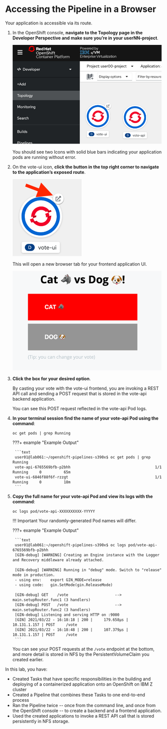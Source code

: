 # Accessing the Pipeline in a Browser

Your application is accessible via its route.

1. In the OpenShift console, **navigate to the Topology page in the Developer Perspective and make sure you’re in your userNN-project**.

    ![pipeline-app-topology](../images/pipeline-app-topology.png)

    You should see two Icons with solid blue bars indicating your application pods are running without error.

1. On the vote-ui icon, **click the button in the top right corner to navigate to the application’s exposed route**.

    ![pipeline-app-topology-2](../images/pipeline-app-topology-2.png)

    This will open a new browser tab for your frontend application UI.

    ![cat-dog](../images/cat-dog.png)

1. **Click the box for your desired option**.

    By casting your vote with the vote-ui frontend, you are invoking a REST API call and sending a POST request that is stored in the vote-api backend application.

    You can see this POST request reflected in the vote-api Pod logs.

1. **In your terminal session find the name of your vote-api Pod using the command**:

    ```text
    oc get pods | grep Running
    ```

    ???+ example "Example Output"

        ```text
        user01@lab061:~/openshift-pipelines-s390x$ oc get pods | grep Running
        vote-api-6765569bfb-p2bhh                                      1/1     Running     0          65m
        vote-ui-6846f88f6f-rzzgt                                       1/1     Running     0          18m
        ```

1. **Copy the full name for your vote-api Pod and view its logs with the command**:

    ```text
    oc logs pod/vote-api-XXXXXXXXXX-YYYYY 
    ```

    !!! Important
        Your randomly-generated Pod names will differ.

    ???+ example "Example Output"

        ```text
        user01@lab061:~/openshift-pipelines-s390x$ oc logs pod/vote-api-6765569bfb-p2bhh
        [GIN-debug] [WARNING] Creating an Engine instance with the Logger and Recovery middleware already attached.

        [GIN-debug] [WARNING] Running in "debug" mode. Switch to "release" mode in production.
        - using env:	export GIN_MODE=release
        - using code:	gin.SetMode(gin.ReleaseMode)

        [GIN-debug] GET    /vote                     --> main.setupRouter.func1 (3 handlers)
        [GIN-debug] POST   /vote                     --> main.setupRouter.func2 (3 handlers)
        [GIN-debug] Listening and serving HTTP on :9000
        [GIN] 2021/03/22 - 16:18:18 | 200 |     179.658µs |    10.131.1.157 | POST     /vote
        [GIN] 2021/03/22 - 16:18:48 | 200 |     107.379µs |    10.131.1.157 | POST     /vote
        ```

    You can see your POST requests at the `/vote` endpoint at the bottom, and more detail is stored in NFS by the PersistentVolumeClaim you created earlier.

In this lab, you have:

* Created Tasks that have specific responsibilities in the building and deploying of a containerized application onto an OpenShift on IBM Z cluster
* Created a Pipeline that combines these Tasks to one end-to-end process
* Ran the Pipeline twice -- once from the command line, and once from the OpenShift console -- to create a backend and a frontend application.
* Used the created applications to invoke a REST API call that is stored persistently in NFS storage.
